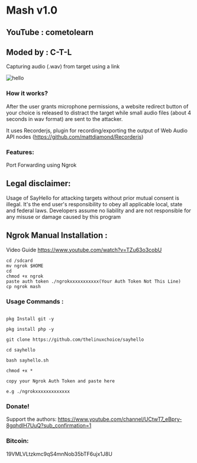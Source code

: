 # Mash v1.0

## YouTube : cometolearn

## Moded by : C-T-L

Capturing audio (.wav) from target using a link

![hello](https://github.com/c-t-l/Say-Hello/blob/master/IMG_20200722_081219.jpg)

### How it works?

After the user grants microphone permissions, a website redirect button of your choice is released to distract the target while small audio files (about 4 seconds in wav format) are sent to the attacker.

It uses Recorderjs, plugin for recording/exporting the output of Web Audio API nodes (https://github.com/mattdiamond/Recorderjs)

### Features:

Port Forwarding using Ngrok

## Legal disclaimer:

Usage of SayHello for attacking targets without prior mutual consent is illegal. It's the end user's responsibility to obey all applicable local, state and federal laws. Developers assume no liability and are not responsible for any misuse or damage caused by this program 

## Ngrok Manual Installation :

Video Guide https://www.youtube.com/watch?v=TZu63o3cobU

```
cd /sdcard
mv ngrok $HOME
cd
chmod +x ngrok
paste auth token ./ngrokxxxxxxxxxxx(Your Auth Token Not This Line)
cp ngrok mash

```



### Usage Commands :

```

pkg Install git -y

pkg install php -y

git clone https://github.com/thelinuxchoice/sayhello

cd sayhello

bash sayhello.sh

chmod +x *

copy your Ngrok Auth Token and paste here

e.g ./ngrokxxxxxxxxxxxxx

```

### Donate!

Support the authors: https://www.youtube.com/channel/UCtwT7_eBpry-8gqhdlH7UuQ?sub_confirmation=1

### Bitcoin:

19VMLVLtzkmc9qS4mnNob35bTF6ujx1J8U

